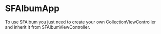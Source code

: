 SFAlbumApp
==========
To use SFAlbum you just need to create your own CollectionViewController and inherit it from SFAlbumViewController.
